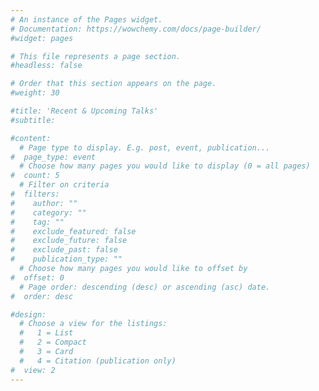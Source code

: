 ```yaml
---
# An instance of the Pages widget.
# Documentation: https://wowchemy.com/docs/page-builder/
#widget: pages

# This file represents a page section.
#headless: false

# Order that this section appears on the page.
#weight: 30

#title: 'Recent & Upcoming Talks'
#subtitle:

#content:
  # Page type to display. E.g. post, event, publication...
#  page_type: event
  # Choose how many pages you would like to display (0 = all pages)
#  count: 5
  # Filter on criteria
#  filters:
#    author: ""
#    category: ""
#    tag: ""
#    exclude_featured: false
#    exclude_future: false
#    exclude_past: false
#    publication_type: ""
  # Choose how many pages you would like to offset by
#  offset: 0
  # Page order: descending (desc) or ascending (asc) date.
#  order: desc

#design:
  # Choose a view for the listings:
  #   1 = List
  #   2 = Compact
  #   3 = Card
  #   4 = Citation (publication only)
#  view: 2
---
```

